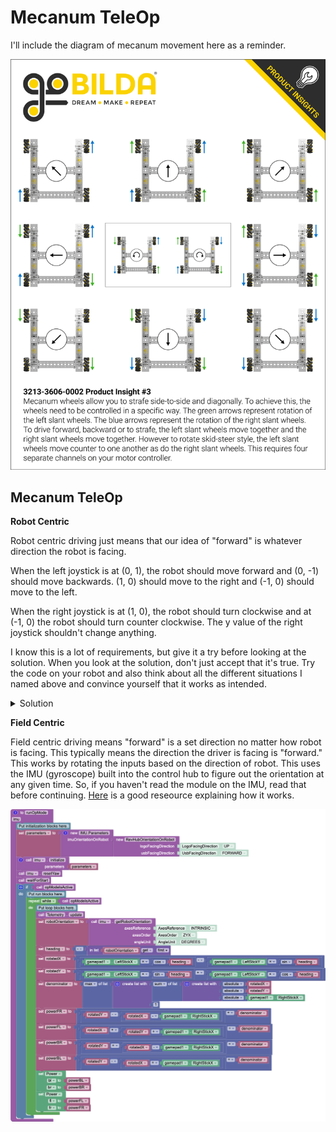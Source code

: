 # Mecanum TeleOp

I'll include the diagram of mecanum movement here as a reminder.

![Mecanum Movement Diagram](../Images/mecanumMotion.png)

## Mecanum TeleOp

**Robot Centric**

Robot centric driving just means that our idea of "forward" is whatever direction the robot is facing.

When the left joystick is at (0, 1), the robot should move forward and (0, -1) should move backwards. (1, 0) should move to the right and (-1, 0) should move to the left. 

When the right joystick is at (1, 0), the robot should turn clockwise and at (-1, 0) the robot should turn counter clockwise. The y value of the right joystick shouldn't change anything.

I know this is a lot of requirements, but give it a try before looking at the solution. When you look at the solution, don't just accept that it's true. Try the code on your robot and also think about all the different situations I named above and convince yourself that it works as intended.

<details>
    <summary>Solution</summary>
    <IMG src="../BlocksImages/Module 7/robotMecanumTele.png">
</details>

**Field Centric**

Field centric driving means "forward" is a set direction no matter how robot is facing. This typically means the direction the driver is facing is "forward." This works by rotating the inputs based on the direction of robot. This uses the IMU (gyroscope) built into the control hub to figure out the orientation at any given time. So, if you haven't read the module on the IMU, read that before continuing. [Here](https://gm0.org/en/latest/docs/software/tutorials/mecanum-drive.html) is a good reseource explaining how it works.

![Field Centric](../BlocksImages/Module%207/fieldCentric.png)